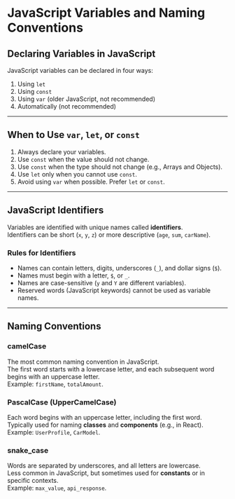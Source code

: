 # JavaScript Variables and Naming Conventions

## Declaring Variables in JavaScript

JavaScript variables can be declared in four ways:

1. Using `let`
2. Using `const`
3. Using `var` (older JavaScript, not recommended)
4. Automatically (not recommended)

---

## When to Use `var`, `let`, or `const`

1. Always declare your variables.  
2. Use `const` when the value should not change.  
3. Use `const` when the type should not change (e.g., Arrays and Objects).  
4. Use `let` only when you cannot use `const`.  
5. Avoid using `var` when possible. Prefer `let` or `const`.  

---

## JavaScript Identifiers

Variables are identified with unique names called **identifiers**.  
Identifiers can be short (`x`, `y`, `z`) or more descriptive (`age`, `sum`, `carName`).  

### Rules for Identifiers
- Names can contain letters, digits, underscores (`_`), and dollar signs (`$`).  
- Names must begin with a letter, `$`, or `_`.  
- Names are case-sensitive (`y` and `Y` are different variables).  
- Reserved words (JavaScript keywords) cannot be used as variable names.  

---

## Naming Conventions

### camelCase  
The most common naming convention in JavaScript.  
The first word starts with a lowercase letter, and each subsequent word begins with an uppercase letter.  
Example: `firstName`, `totalAmount`.

### PascalCase (UpperCamelCase)  
Each word begins with an uppercase letter, including the first word.  
Typically used for naming **classes** and **components** (e.g., in React).  
Example: `UserProfile`, `CarModel`.

### snake_case  
Words are separated by underscores, and all letters are lowercase.  
Less common in JavaScript, but sometimes used for **constants** or in specific contexts.  
Example: `max_value`, `api_response`.
